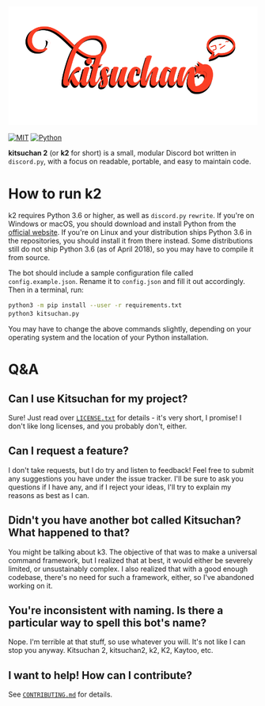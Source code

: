 ![k2](logo.png)

[![MIT](https://img.shields.io/badge/License-MIT-brightgreen.svg)](https://github.com/n303p4/Kitsuchan-NG/blob/master/LICENSE.txt)
[![Python](https://img.shields.io/badge/Python-3.6-brightgreen.svg)](https://python.org/)

**kitsuchan 2** (or **k2** for short) is a small, modular Discord bot written in `discord.py`,
with a focus on readable, portable, and easy to maintain code.

# How to run k2

k2 requires Python 3.6 or higher, as well as `discord.py` `rewrite`. If you're on Windows or
macOS, you should download and install Python from the [official website](http://python.org/).
If you're on Linux and your distribution ships Python 3.6 in the repositories, you should install
it from there instead. Some distributions still do not ship Python 3.6 (as of April 2018), so you
may have to compile it from source.

The bot should include a sample configuration file called `config.example.json`. Rename it to
`config.json` and fill it out accordingly. Then in a terminal, run:

```bash
python3 -m pip install --user -r requirements.txt
python3 kitsuchan.py
```

You may have to change the above commands slightly, depending on your operating system and the
location of your Python installation.

# Q&A

## Can I use Kitsuchan for my project?

Sure! Just read over [`LICENSE.txt`](LICENSE.txt) for details - it's very short, I promise! I
don't like long licenses, and you probably don't, either.

## Can I request a feature?

I don't take requests, but I do try and listen to feedback! Feel free to submit any suggestions
you have under the issue tracker. I'll be sure to ask you questions if I have any, and if I reject
your ideas, I'll try to explain my reasons as best as I can.

## Didn't you have another bot called Kitsuchan? What happened to that?

You might be talking about k3. The objective of that was to make a universal command framework,
but I realized that at best, it would either be severely limited, or unsustainably complex. I also
realized that with a good enough codebase, there's no need for such a framework, either, so I've
abandoned working on it.

## You're inconsistent with naming. Is there a particular way to spell this bot's name?

Nope. I'm terrible at that stuff, so use whatever you will. It's not like I can stop you anyway.
Kitsuchan 2, kitsuchan2, k2, K2, Kaytoo, etc.

## I want to help! How can I contribute?

See [`CONTRIBUTING.md`](CONTRIBUTING.md) for details.
